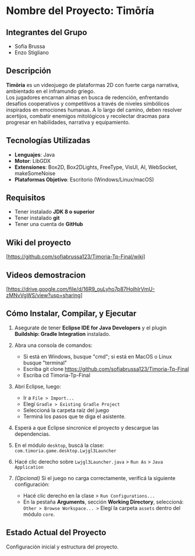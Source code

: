 # Nombre del Proyecto: Timōría

## Integrantes del Grupo
- Sofía Brussa  
- Enzo Stigliano

## Descripción
**Timōría** es un videojuego de plataformas 2D con fuerte carga narrativa, ambientado en el inframundo griego.  
Los jugadores encarnan almas en busca de redención, enfrentando desafíos cooperativos y competitivos a través de niveles simbólicos inspirados en emociones humanas. A lo largo del camino, deben resolver acertijos, combatir enemigos mitológicos y recolectar dracmas para progresar en habilidades, narrativa y equipamiento.

## Tecnologías Utilizadas
- **Lenguajes**: Java
- **Motor**: LibGDX  
- **Extensiones**: Box2D, Box2DLights, FreeType, VisUI, AI, WebSocket, makeSomeNoise  
- **Plataformas Objetivo**: Escritorio (Windows/Linux/macOS)

## Requisitos
- Tener instalado **JDK 8 o superior**  
- Tener instalado **git**  
- Tener una cuenta de **GitHub**

## Wiki del proyecto
[https://github.com/sofiabrussa123/Timoria-Tp-Final/wiki]

## Videos demostracion
[https://drive.google.com/file/d/16R9_ouLyho7p87HoIhIrVmU-zMNvVgWS/view?usp=sharing]

## Cómo Instalar, Compilar, y Ejecutar

1. Asegurate de tener **Eclipse IDE for Java Developers** y el plugin **Buildship: Gradle Integration** instalado.

2. Abra una consola de comandos:
   - Si está en Windows, busque "cmd"; si está en MacOS o Linux busque "terminal"
   - Escriba git clone https://github.com/sofiabrussa123/Timoria-Tp-Final
   - Escriba cd Timoria-Tp-Final

3. Abrí Eclipse, luego:  
   - Ir a `File > Import...`  
   - Elegí `Gradle > Existing Gradle Project`  
   - Seleccioná la carpeta raíz del juego  
   - Terminá los pasos que te diga el asistente.
4. Esperá a que Eclipse sincronice el proyecto y descargue las dependencias.
5. En el módulo `desktop`, buscá la clase:  
   `com.timoria.game.desktop.Lwjgl3Launcher`
6. Hacé clic derecho sobre `Lwjgl3Launcher.java` > `Run As` > `Java Application`
7. *(Opcional)* Si el juego no carga correctamente, verificá la siguiente configuración:  
   - Hacé clic derecho en la clase > `Run Configurations...`  
   - En la pestaña **Arguments**, sección **Working Directory**, seleccioná:  
     `Other > Browse Workspace... >` Elegí la carpeta `assets` dentro del módulo `core`.

## Estado Actual del Proyecto
Configuración inicial y estructura del proyecto.
